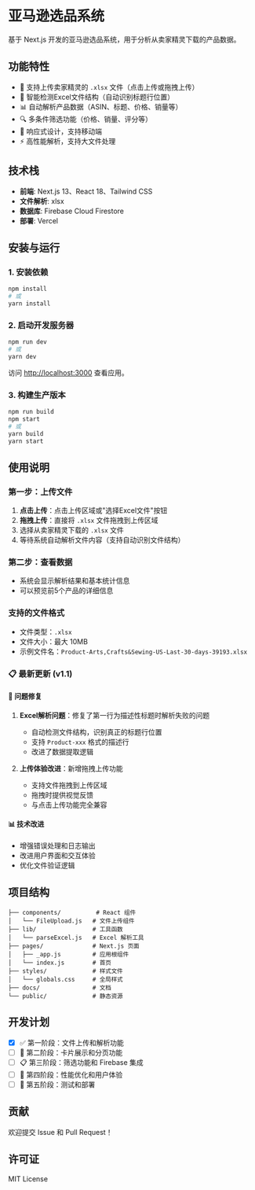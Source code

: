# 亚马逊选品系统

基于 Next.js 开发的亚马逊选品系统，用于分析从卖家精灵下载的产品数据。

## 功能特性

- 📁 支持上传卖家精灵的 `.xlsx` 文件（点击上传或拖拽上传）
- 🎯 智能检测Excel文件结构（自动识别标题行位置）
- 📊 自动解析产品数据（ASIN、标题、价格、销量等）
- 🔍 多条件筛选功能（价格、销量、评分等）
- 📱 响应式设计，支持移动端
- ⚡ 高性能解析，支持大文件处理

## 技术栈

- **前端**: Next.js 13、React 18、Tailwind CSS
- **文件解析**: xlsx
- **数据库**: Firebase Cloud Firestore
- **部署**: Vercel

## 安装与运行

### 1. 安装依赖
```bash
npm install
# 或
yarn install
```

### 2. 启动开发服务器
```bash
npm run dev
# 或
yarn dev
```

访问 [http://localhost:3000](http://localhost:3000) 查看应用。

### 3. 构建生产版本
```bash
npm run build
npm start
# 或
yarn build
yarn start
```

## 使用说明

### 第一步：上传文件
1. **点击上传**：点击上传区域或"选择Excel文件"按钮
2. **拖拽上传**：直接将 `.xlsx` 文件拖拽到上传区域
3. 选择从卖家精灵下载的 `.xlsx` 文件
4. 等待系统自动解析文件内容（支持自动识别文件结构）

### 第二步：查看数据
- 系统会显示解析结果和基本统计信息
- 可以预览前5个产品的详细信息

### 支持的文件格式
- 文件类型：`.xlsx`
- 文件大小：最大 10MB
- 示例文件名：`Product-Arts,Crafts&Sewing-US-Last-30-days-39193.xlsx`

### 📋 最新更新 (v1.1)

#### 🔧 问题修复
1. **Excel解析问题**：修复了第一行为描述性标题时解析失败的问题
   - 自动检测文件结构，识别真正的标题行位置
   - 支持 `Product-xxx` 格式的描述行
   - 改进了数据提取逻辑

2. **上传体验改进**：新增拖拽上传功能
   - 支持文件拖拽到上传区域
   - 拖拽时提供视觉反馈
   - 与点击上传功能完全兼容

#### 📊 技术改进
- 增强错误处理和日志输出
- 改进用户界面和交互体验
- 优化文件验证逻辑

## 项目结构

```
├── components/          # React 组件
│   └── FileUpload.js   # 文件上传组件
├── lib/                # 工具函数
│   └── parseExcel.js   # Excel 解析工具
├── pages/              # Next.js 页面
│   ├── _app.js         # 应用根组件
│   └── index.js        # 首页
├── styles/             # 样式文件
│   └── globals.css     # 全局样式
├── docs/               # 文档
└── public/             # 静态资源
```

## 开发计划

- [x] ✅ 第一阶段：文件上传和解析功能
- [ ] 🚧 第二阶段：卡片展示和分页功能
- [ ] 📋 第三阶段：筛选功能和 Firebase 集成
- [ ] 🎨 第四阶段：性能优化和用户体验
- [ ] 🚀 第五阶段：测试和部署

## 贡献

欢迎提交 Issue 和 Pull Request！

## 许可证

MIT License 